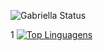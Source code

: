 ![Gabriella Status](https://github-readme-stats.vercel.app/api?username=gabriella0811&show_icons=true)

1
[![Top Linguagens](https://github-readme-stats.vercel.app/api/top-langs/?username=gabriella0811&layout=compact)](https://github.com/anuraghazra/github-readme-stats)


